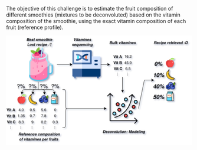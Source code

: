 The objective of this challenge is to estimate the fruit composition of different smoothies (mixtures to be deconvoluted) based on the vitamin composition of the smoothie, using the exact vitamin composition of each fruit (reference profile).


<img title="Exemple of decovolution" alt="Exemple of decovolution" src="decovo_intro.png">